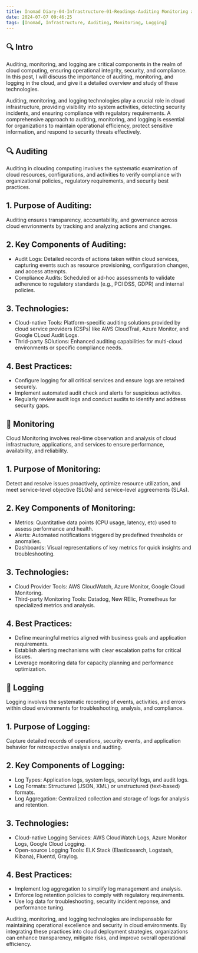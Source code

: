 ```yaml
---
title: Inomad Diary-04-Infrastructure-01-Readings-Auditing Monitoring and Logging
date: 2024-07-07 09:46:25
tags: [Inomad, Infrastructure, Auditing, Monitoring, Logging]
---
```


## **🔍 Intro**

Auditing, monitoring, and logging are critical components in the realm of cloud computing, ensuring operational integrity, security, and compliance. In this post, I will discuss the importance of auditing, monitoring, and logging in the cloud, and give it a detailed overview and study of these technologies.

<!-- more -->

Auditing, monitoring, and logging technologies play a crucial role in cloud infrastructure, providing visibility into system activities, detecting security incidents, and ensuring compliance with regulatory requirements. A comprehensive approach to auditing, monitoring, and logging is essential for organizations to maintain operational efficiency, protect sensitive information, and respond to security threats effectively.

## **🔍 Auditing**

Auditing in clouding computing involves the systematic examination of cloud resources, configurations, and activities to verify compliance with organizational policies,, regulatory requirements, and security best practices.

## 1. Purpose of Auditing:
Auditing ensures transparency, accountability, and governance across cloud envrionments by tracking and analyzing actions and changes.

## 2. Key Components of Auditing:
- Audit Logs: Detailed records of actions taken within cloud services, capturing events such as resource provisioning, configuration changes, and access attempts.
- Compliance Audits: Scheduled or ad-hoc assessments to validate adherence to regulatory standards (e.g., PCI DSS, GDPR) and internal policies.

## 3. Technologies:
- Cloud-native Tools: Platform-specific auditing solutions provided by cloud service providers (CSPs) like AWS CloudTrail, Azure Monitor, and Google CLoud Audit Logs.
- Thrid-party SOlutions: Enhanced auditing capabilities for multi-cloud environments or specific compliance needs.

## 4. Best Practices:
- Configure logging for all critical services and ensure logs are retained securely.
- Implement automated audit check and alerts for suspicious activites.
- Regularly review audit logs and conduct audits to identify and address security gaps.

## **👀 Monitoring**

Cloud Monitoring involves real-time observation and analysis of cloud infrastructure, applications, and services to ensure performance, availability, and reliability.

##  1. Purpose of Monitoring:
Detect and resolve issues proactively, optimize resource utilization, and meet service-level objective (SLOs) and service-level aggreements (SLAs).

## 2. Key Components of Monitoring:
- Metrics: Quantitative data points (CPU usage, latency, etc) used to assess performance and health.
- Alerts: Automated notifications triggered by predefined thresholds or anomalies.
- Dashboards: Visual representations of key metrics for quick insights and troubleshooting.

## 3. Technologies:
- Cloud Provider Tools: AWS CloudWatch, Azure Monitor, Google Cloud Monitoring.
- Third-party Monitoring Tools: Datadog, New RElic, Prometheus for specialized metrics and analysis.

## 4. Best Practices:
- Define meaningful metrics aligned with business goals and application requirements.
- Establish alerting mechanisms with clear escalation paths for critical issues.
- Leverage monitoring data for capacity planning and performance optimization.

## **📝 Logging**

Logging involves the systematic recording of events, activities, and errors within cloud environments for troubleshooting, analysis, and compliance.

## 1. Purpose of Logging:
Capture detailed records of operations, security events, and application behavior for retrospective analysis and audting.

## 2. Key Components of Logging:
- Log Types: Application logs, system logs, securityl logs, and audit logs.
- Log Formats: Strructured (JSON, XML) or unstructured (text-based) formats.
- Log Aggregation: Centralized collection and storage of logs for analysis and retention.

## 3. Technologies:
- Cloud-native Logging Services: AWS CloudWatch Logs, Azure Monitor Logs, Google Cloud Logging.
- Open-source Logging Tools: ELK Stack (Elasticsearch, Logstash, Kibana), Fluentd, Graylog.

## 4. Best Practices:
- Implement log aggregation to simplify log management and analysis.
- Enforce log retention policies to comply with regulatory requirements.
- Use log data for troubleshooting, security incident reponse, and performance tuning.

Auditing, monitoring, and logging technologies are indispensable for maintaining operational excellence and security in cloud environments. By integrating these practices into cloud deployment strategies, organizations can enhance transparency, mitigate risks, and improve overall operational efficiency.



